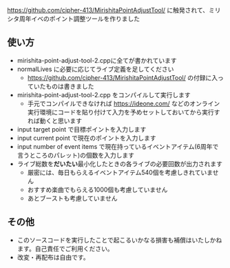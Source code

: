 https://github.com/cipher-413/MirishitaPointAdjustTool/ に触発されて、ミリシタ周年イベのポイント調整ツールを作りました

## 使い方
- mirishita-point-adjust-tool-2.cppに全てが書かれています
- normalLives に必要に応じてライブ定義を足してください
  - https://github.com/cipher-413/MirishitaPointAdjustTool/ の付録に入っていたものは書きました
- mirishita-point-adjust-tool-2.cpp をコンパイルして実行します
  - 手元でコンパイルできなければ https://ideone.com/ などのオンライン実行環境にコードを貼り付けて入力を予めセットしておいてから実行すれば動くと思います
- input target point で目標ポイントを入力します
- input current point で現在のポイントを入力します
- input number of event items で現在持っているイベントアイテム(6周年で言うところのパレット)の個数を入力します
- ライブ総数を**だいたい**最小化したときの各ライブの必要回数が出力されます
  - 厳密には、毎日もらえるイベントアイテム540個を考慮しきれていません
  - おすすめ楽曲でもらえる1000個も考慮していません
  - あとブーストも考慮していません

## その他
- このソースコードを実行したことで起こるいかなる損害も補償はいたしかねます。自己責任でご利用ください。
- 改変・再配布は自由です。
